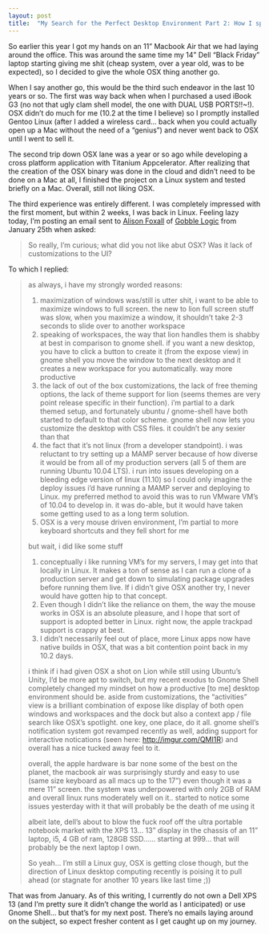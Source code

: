 ```yaml
---
layout: post
title:  "My Search for the Perfect Desktop Environment Part 2: How I spent 2 weeks attempting to be an Apple Fanboy"
---
```


So earlier this year I got my hands on an 11” Macbook Air that we had laying around the office. This was around the same time my 14” Dell “Black Friday” laptop starting giving me shit (cheap system, over a year old, was to be expected), so I decided to give the whole OSX thing another go.

When I say another go, this would be the third such endeavor in the last 10 years or so. The first was way back when when I purchased a used iBook G3 (no not that ugly clam shell model, the one with DUAL USB PORTS!!~!). OSX didn’t do much for me (10.2 at the time I believe) so I promptly installed Gentoo Linux (after I added a wireless card… back when you could actually open up a Mac without the need of a “genius”) and never went back to OSX until I went to sell it.

The second trip down OSX lane was a year or so ago while developing a cross platform application with Titanium Appcelerator. After realizing that the creation of the OSX binary was done in the cloud and didn’t need to be done on a Mac at all, I finished the project on a Linux system and tested briefly on a Mac. Overall, still not liking OSX.

The third experience was entirely different. I was completely impressed with the first moment, but within 2 weeks, I was back in Linux. Feeling lazy today, I’m posting an email sent to [Alison Foxall](http://alisonfoxall.com/) of [Gobble Logic](http://gobblelogic.com/) from January 25th when asked:

> So really, I’m curious; what did you not like abut OSX? Was it lack of customizations to the UI?

To which I replied:

> as always, i have my strongly worded reasons:
>
> 1. maximization of windows was/still is utter shit, i want to be able to maximize windows to full screen. the new to lion full screen stuff was slow, when you maximize a window, it shouldn’t take 2-3 seconds to slide over to another workspace
> 2. speaking of workspaces, the way that lion handles them is shabby at best in comparison to gnome shell. if you want a new desktop, you have to click a button to create it (from the expose view) in gnome shell you move the window to the next desktop and it creates a new workspace for you automatically. way more productive
> 3. the lack of out of the box customizations, the lack of free theming options, the lack of theme support for lion (seems themes are very point release specific in their function). i’m partial to a dark themed setup, and fortunately ubuntu / gnome-shell have both started to default to that color scheme. gnome shell now lets you customize the desktop with CSS files. it couldn’t be any sexier than that
> 4. the fact that it’s not linux (from a developer standpoint). i was reluctant to try setting up a MAMP server because of how diverse it would be from all of my production servers (all 5 of them are running Ubuntu 10.04 LTS). i run into issues developing on a bleeding edge version of linux (11.10) so I could only imagine the deploy issues i’d have running a MAMP server and deploying to Linux. my preferred method to avoid this was to run VMware VM’s of 10.04 to develop in. it was do-able, but it would have taken some getting used to as a long term solution.
> 5. OSX is a very mouse driven environment, I’m partial to more keyboard shortcuts and they fell short for me
>
> but wait, i did like some stuff
>
> 1. conceptually i like running VM’s for my servers, I may get into that locally in Linux. It makes a ton of sense as I can run a clone of a production server and get down to simulating package upgrades before running them live. If i didn’t give OSX another try, I never would have gotten hip to that concept.
> 2. Even though I didn’t like the reliance on them, the way the mouse works in OSX is an absolute pleasure, and I hope that sort of support is adopted better in Linux. right now, the apple trackpad support is crappy at best.
> 3. I didn’t necessarily feel out of place, more Linux apps now have native builds in OSX, that was a bit contention point back in my 10.2 days.
>
> i think if i had given OSX a shot on Lion while still using Ubuntu’s Unity, I’d be more apt to switch, but my recent exodus to Gnome Shell completely changed my mindset on how a productive [to me] desktop environment should be. aside from customizations, the “activities” view is a brilliant combination of expose like display of both open windows and workspaces and the dock but also a context app / file search like OSX’s spotlight. one key, one place, do it all. gnome shell’s notification system got revamped recently as well, adding support for interactive notications (seen here: http://imgur.com/QMI1R) and overall has a nice tucked away feel to it.
>
> overall, the apple hardware is bar none some of the best on the planet, the macbook air was surprisingly sturdy and easy to use (same size keyboard as all macs up to the 17”) even though it was a mere 11” screen. the system was underpowered with only 2GB of RAM and overall linux runs moderately well on it.. started to notice some issues yesterday with it that will probably be the death of me using it
>
> albeit late, dell’s about to blow the fuck roof off the ultra portable notebook market with the XPS 13… 13” display in the chassis of an 11” laptop, i5, 4 GB of ram, 128GB SSD…… starting at 999… that will probably be the next laptop I own.
>
> So yeah… I’m still a Linux guy, OSX is getting close though, but the direction of Linux desktop computing recently is poising it to pull ahead (or stagnate for another 10 years like last time ;))

That was from January. As of this writing, I currently do not own a Dell XPS 13 (and I’m pretty sure it didn’t change the world as I anticipated) or use Gnome Shell… but that’s for my next post. There’s no emails laying around on the subject, so expect fresher content as I get caught up on my journey.
